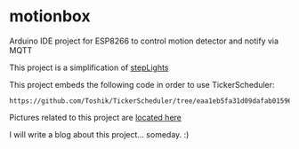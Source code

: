 # motionbox
Arduino IDE project for ESP8266 to control motion detector and notify via MQTT

This project is a simplification of [stepLights](https://github.com/flavio-fernandes/stepLights)

This project embeds the following code in order to use TickerScheduler:

    https://github.com/Toshik/TickerScheduler/tree/eaa1eb5fa31d09dafab01596f21156eca20c81c2

Pictures related to this project are [located here](https://flic.kr/s/aHsmEsaQBc)

I will write a blog about this project... someday. :)

